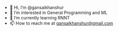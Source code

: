 - 👋 Hi, I’m @gansaikhanshur
- 👀 I’m interested in General Programming and ML
- 🌱 I’m currently learning RNNT
- 📫 How to reach me at gansaikhanshur@gmail.com

<!---
gansaikhanshur/gansaikhanshur is a ✨ special ✨ repository because its `README.md` (this file) appears on your GitHub profile.
You can click the Preview link to take a look at your changes.
--->
